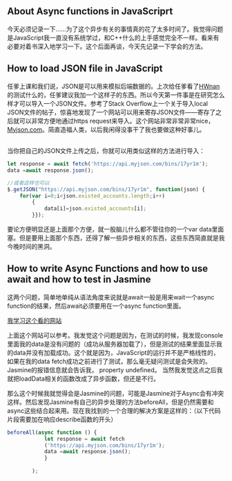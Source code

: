 ## About Async functions in JavaScriprt
今天必须记录一下......为了这个异步有关的事情真的花了太多时间了。我觉得问题是JavaScript我一直没有系统学过，和C++什么的上手感觉完全不一样。看来有必要对着书深入地学习一下。这个后面再谈，今天先记录一下学会的方法。
## How to load JSON file in JavaScript
任爹上课和我们说，JSON是可以用来模拟后端数据的。上次给任爹看了[HWnan](https://github.com/llIllIllIlllIll/SE100-HWnan) 的测试什么的，任爹建议我加一个这样子的东西。所以今天第一件事是在研究怎么样才可以导入一个JSON文件。参考了Stack Overflow上一个关于导入local JSON文件的帖子，惊喜地发现了一个网站可以用来寄存JSON文件——寄存了之后就可以非常方便地通过https request来导入。这个网站非常非常非常nice，[Myjson.com](http://myjson.com/)。简直造福人类，以后我闲得没事干了我也要做这种好事儿。
##
当你把自己的JSON文件上传之后，你就可以用类似这样的方法进行导入：
```javascript
let response = await fetch('https://api.myjson.com/bins/17yr1m');
data =await response.json();

//或者这样也可以
$.getJSON("https://api.myjson.com/bins/17yr1m", function(json) {
    for(var i=0;i<json.existed_accounts.length;i++)
        {
            data[i]=json.existed_accounts[i];
        }});
```
要论方便明显还是上面那个方便，就一股脑儿什么都不管往你的一个var data里面塞。但是要用上面那个东西，还得了解一些异步相关的东西，这些东西简直就是我今晚时间的黑洞。
## How to write Async Functions and how to use await and how to test in Jasmine
这两个问题，简单地单纯从语法角度来说就是await一般是用来wait一个async function的结果，然后await必须要用在一个async function里面。

[我学习这个看的网站](https://javascript.info/async-await)

上面这个网站可以参考。我发觉这个问题是因为，在测试的时候，我发现console里面我的data是没有问题的（成功从服务器加载了），但是测试的结果里面显示我的data并没有加载成功。这个就是因为，JavaScript的运行并不是严格线性的，如果在我的data fetch成功之前进行了测试，那么毫无疑问测试是会失败的。Jasmine的报错信息就会告诉我， property undefined。
当然我发觉这点之后我就把loadData相关的函数改成了异步函数，但还是不行。

那么这个时候我就觉得会是Jasmine的问题，可能是Jasmine对于Async会有冲突这样。然后发现Jasmine有自己的异步处理的方法beforeAll，但是仍然需要和async这些结合起来用。现在我找到的一个合理的解决方案是这样的：（以下代码片段需要加在响应describe函数的开头）
```javascript
beforeAll(async function () { 
            let response = await fetch
            ('https://api.myjson.com/bins/17yr1m');
            data =await response.json();
            }
            
        );
```